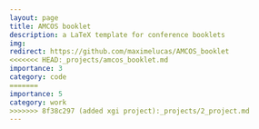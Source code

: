 ```yaml
---
layout: page
title: AMCOS booklet
description: a LaTeX template for conference booklets
img: 
redirect: https://github.com/maximelucas/AMCOS_booklet
<<<<<<< HEAD:_projects/amcos_booklet.md
importance: 3
category: code
=======
importance: 5
category: work
>>>>>>> 8f38c297 (added xgi project):_projects/2_project.md
---
```


